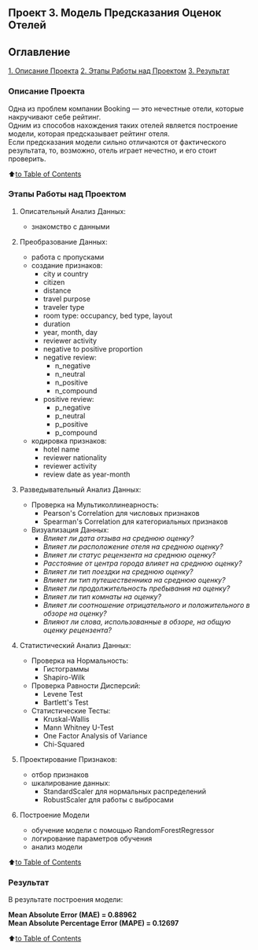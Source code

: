 ## **Проект 3. Модель Предсказания Оценок Отелей**

## Оглавление
[1. Описание Проекта](README.md#описание-проекта)
[2. Этапы Работы над Проектом](README.md#этапы-работы-над-проектом)
[3. Результат](README.md#результат)


### Описание Проекта

Одна из проблем компании Booking — это нечестные отели, которые накручивают себе рейтинг. \
Одним из способов нахождения таких отелей является построение модели, которая предсказывает рейтинг отеля. \
Если предсказания модели сильно отличаются от фактического результата, то, возможно, отель играет нечестно, и его стоит проверить.


:arrow_up:[to Table of Contents](README.md#оглавление)


### Этапы Работы над Проектом

1. Описательный Анализ Данных:
   - знакомство с данными

2. Преобразование Данных:
   - работа с пропусками
   - создание признаков:
      - city и country
      - citizen
      - distance
      - travel purpose
      - traveler type
      - room type: occupancy, bed type, layout
      - duration
      - year, month, day
      - reviewer activity
      - negative to positive proportion
      - negative review:
         - n_negative
         - n_neutral
         - n_positive
         - n_compound
      - positive review:
         - p_negative
         - p_neutral
         - p_positive
         - p_compound
   - кодировка признаков:
      - hotel name
      - reviewer nationality
      - reviewer activity
      - review date as year-month

1. Разведывательный Анализ Данных:
   - Проверка на Мультиколлинеарность:
      - Pearson's Correlation для числовых признаков
      - Spearman's Correlation для категориальных признаков
   - Визуализация Данных:
      - *Влияет ли дата отзыва на среднюю оценку?*
      - *Влияет ли расположение отеля на среднюю оценку?*
      - *Влияет ли статус рецензента на среднюю оценку?*
      - *Расстояние от центра города влияет на среднюю оценку?*
      - *Влияет ли тип поездки на среднюю оценку?*
      - *Влияет ли тип путешественника на среднюю оценку?*
      - *Влияет ли продолжительность пребывания на оценку?*
      - *Влияет ли тип комнаты на оценку?*
      - *Влияет ли соотношение отрицательного и положительного в обзоре на оценку?*
      - *Влияют ли слова, использованные в обзоре, на общую оценку рецензента?*


4. Статистический Анализ Данных:
   - Проверка на Нормальность:
      - Гистограммы
      - Shapiro-Wilk
   - Проверка Равности Дисперсий:
      - Levene Test
      - Bartlett's Test
   - Статистические Тесты:
      - Kruskal-Wallis
      - Mann Whitney U-Test
      - One Factor Analysis of Variance
      - Chi-Squared

5. Проектирование Признаков:
   - отбор признаков
   - шкалирование данных:
      - StandardScaler для нормальных распределений
      - RobustScaler для работы с выбросами

6. Построение Модели
   - обучение модели с помощью RandomForestRegressor
   - логирование параметров обучения
   - анализ модели


:arrow_up:[to Table of Contents](README.md#оглавление)


### Результат
В результате построения модели:

**Mean Absolute Error (MAE) = 0.88962** \
**Mean Absolute Percentage Error (MAPE) = 0.12697**


:arrow_up:[to Table of Contents](README.md#оглавление)
